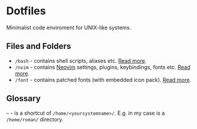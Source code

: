 # Dotfiles

Minimalist code enviroment for UNIX-like systems.

## Files and Folders

- `/bash` - contains shell scripts, aliases etc. [Read more](bash/README.md).
- `/nvim` - contains [Neovim](https://neovim.io/) settings, plugins, keybindings, fonts etc. [Read more](nvim/README.md).
- `/font` - contains patched fonts (with embedded icon pack). [Read more](fonts/README.md).

## Glossary

`~` - is a shortcut of `/home/<yoursystemname>/`. E.g. in my case is a `/home/roman/` directory.
